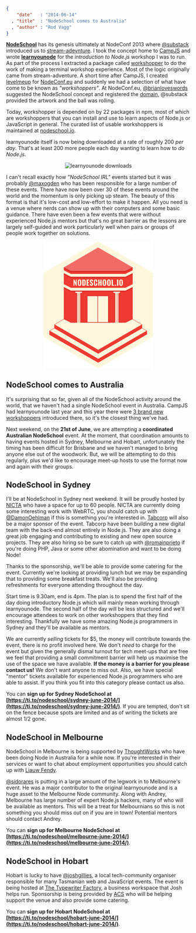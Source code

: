 ```json
{
    "date"   : "2014-06-14"
  , "title"  : "NodeSchool comes to Australia"
  , "author" : "Rod Vagg"
}
```

**[NodeSchool](http://nodeschool.io)** has its genesis ultimately at NodeConf 2013 where [@substack](https://twitter.com/substack) introduced us to [stream-adevnture](https://github.com/substack/stream-adventure). I took the concept home to [CampJS](http://campjs.com/) and wrote **[learnyounode](https://github.com/rvagg/learnyounode/)** for the *introduction to Node.js* workshop I was to run. As part of the process I extracted a package called [workshopper](https://github.com/rvagg/workshopper) to do the work of making a terminal workshop experience. Most of the logic originally came from stream-adventure. A short time after CampJS, I created [levelmeup](https://github.com/rvagg/levelmeup) for [NodeConf.eu](http://nodeconf.eu/) and suddenly we had a selection of what have come to be known as *"workshoppers"*. At NodeConf.eu, [@brianloveswords](https://twitter.com/brianloveswords) suggested the NodeSchool concept and registered the [domain](http://nodeschool.io), @substack provided the artwork and the ball was rolling.

Today, workshopper is depended on by 22 packages in npm, most of which are workshoppers that you can install and use to learn aspects of Node.js or JavaScript in general. The curated list of usable workshoppers is maintained at [nodeschool.io](http://nodeschool.io).

learnyounode itself is now being downloaded at a rate of roughly 200 *per day*. That's at least 200 more people each day wanting to learn how to *do Node.js*.

<div style="margin: 0 auto; text-align: center;">

![learnyounode downloads](https://nodei.co/npm-dl/learnyounode.png?months=6)

</div>

I can't recall exactly how *"NodeSchool IRL"* events started but it was probably [@maxogden](http://twitter.com/maxogden) who has been responsible for a large number of these events. There have now been over 30 of these events around the world and the momentum is only picking up steam. The beauty of this format is that it's low-cost and low-effort to make it happen. All you need is a venue where nerds can show up with their computers and some basic guidance. There have even been a few events that were without experienced Node.js mentors but that's no great barrier as the lessons are largely self-guided and work particularly well when pairs or groups of people work together on solutions.

<div style="margin: 0 auto; text-align: center;">

<img src="https://raw.githubusercontent.com/nodeschool/nodeschool.github.io/master/images/nodeschool-hex.png" style="width: 300px;">

</div>

## NodeSchool comes to Australia

It's surprising that so far, given all of the NodeSchool activity around the world, that we haven't had a single NodeSchool event in Australia. CampJS had learnyounode last year and this year there were [3 brand new workshoppers](https://github.com/nodeschool/discussions/issues/323) introduced there, so it's the closest thing we've had.

Next weekend, on the **21st of June**, we are attempting a **coordinated Australian NodeSchool** event. At the moment, that coordination amounts to having events hosted in Sydney, Melbourne and Hobart, unfortunately the timing has been difficult for Brisbane and we haven't managed to bring anyone else out of the woodwork. But, we will be attempting to do this regularly, plus we'd like to encourage meet-up hosts to use the format now and again with their groups.

## NodeSchool in Sydney

I'll be at NodeSchool in Sydney next weekend. It will be proudly hosted by [NICTA](http://nicta.com.au/) who have a space for up to 60 people. NICTA are currently doing some interesting work with WebRTC, you should catch up with [@DamonOehlman](https://twitter.com/DamonOehlman) if this is something you're interested in. [Tabcorp](https://www.tabcorp.com.au/) will also be a major sponsor of the event. Tabcorp have been building a new digital team with the back-end almost entirely in Node.js. They are also doing a great job engaging and contributing to existing and new open source projects. They are also hiring so be sure to catch up with [@romainprieto](https://twitter.com/romainprieto) if you're doing PHP, Java or some other abomination and want to be doing Node!

Thanks to the sponsorship, we'll be able to provide some catering for the event. Currently we're looking at providing lunch but we may be expanding that to providing some breakfast treats. We'll also be providing refreshments for everyone attending throughout the day.

Start time is 9.30am, end is 4pm. The plan is to spend the first half of the day doing introductory Node.js which will mainly mean working through learnyounode. The second half of the day will be less structured and we'll encourage attendees to work on other workshoppers that they find interesting. Thankfully we have some amazing Node.js programmers in Sydney and they'll be available as mentors.

We are currently *selling* tickets for $5, the money will contribute towards the event, there is no profit involved here. We don't *need* to charge for the event but given the generally dismal turnout for tech meet-ups that are free we feel that providing a small commitment barrier will help us maximise the use of the space we have available. **If the money is a barrier for you please contact us!** We don't want anyone to miss out. Also, we have special "mentor" tickets available for experienced Node.js programmers who are able to assist. If you think you fit into this category please contact us also.

You can **sign up for Sydney NodeSchool at [https://ti.to/nodeschool/sydney-june-2014/](https://ti.to/nodeschool/sydney-june-2014/)**. If you are tempted, don't sit on the fence because spots are limited and as of writing the tickets are almost 1/2 gone.

## NodeSchool in Melbourne

NodeSchool in Melbourne is being supported by [ThoughtWorks](http://www.thoughtworks.com/) who have been doing Node in Australia for a while now. If you're interested in their services or want to chat about employment opportunities you should catch up with [Liauw Fendy](https://github.com/lfendy).

[@sidorares](https://twitter.com/sidorares) is putting in a large amount of the legwork in to Melbourne's event. He was a major contributor to the original learnyounode and is a huge asset to the Melbourne Node community. Along with Andrey, Melbourne has large number of expert Node.js hackers, many of who will be available as mentors. This will be a treat for Melbournians so this is not something you should miss out on if you are in town! Potential mentors should contact Andrey.

You can **sign up for Melbourne NodeSchool at [https://ti.to/nodeschool/melbourne-june-2014/](https://ti.to/nodeschool/melbourne-june-2014/)**.

## NodeSchool in Hobart

Hobart is lucky to have [@joshgillies](http://joshgilli.es/), a local tech-community organiser responsible for many Tasmanian web and JavaScript events. The event is being hosted at [The Typewriter Factory](http://typewriterfactory.com/), a business workspace that Josh helps run. Sponsorship is being provided by [ACS](http://www.acs.org.au/) who will be helping support the venue and also provide some catering.

You can **sign up for Hobart NodeSchool at [https://ti.to/nodeschool/hobart-june-2014/](https://ti.to/nodeschool/hobart-june-2014/)**.
